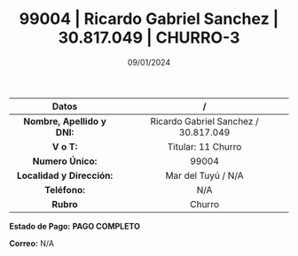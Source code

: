 ﻿---
title: 99004 | Ricardo Gabriel Sanchez | 30.817.049 | CHURRO-3
date: 09/01/2024
draft: false
tags: ['mar del tuyu', 'titular', 'churro']
---

|          **Datos**          |  /  |
|:---------------------------:|:---:|
| **Nombre, Apellido y DNI:** | Ricardo Gabriel Sanchez / 30.817.049 |
|          **V o T:**         | Titular: 11 Churro |
|      **Numero Único:**      | 99004 |
|  **Localidad y Dirección:** | Mar del Tuyú / N/A |
|        **Teléfono:**        | N/A |
|          **Rubro**          | Churro |

**Estado de Pago:** **PAGO COMPLETO**

**Correo:** N/A
